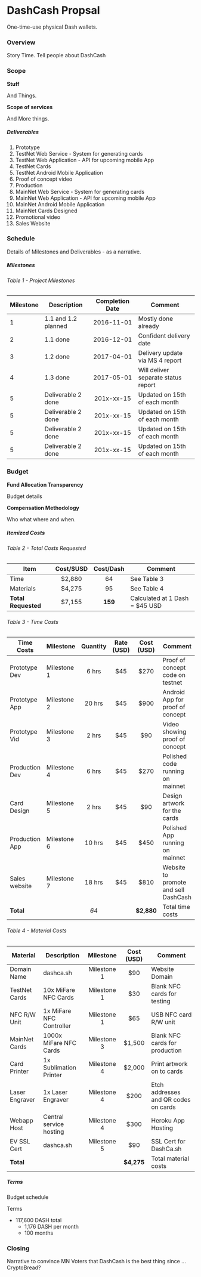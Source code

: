 # DashCash Propsal

One-time-use physical Dash wallets.

### Overview

Story Time. Tell people about DashCash

### Scope

**Stuff**

And Things.

**Scope of services**

And More things.

##### Deliverables

1. Prototype
 1. TestNet Web Service - System for generating cards
 2. TestNet Web Application - API for upcoming mobile App
 3. TestNet Cards 
 4. TestNet Android Mobile Application
 5. Proof of concept video
2. Production
 1. MainNet Web Service - System for generating cards
 2. MainNet Web Application - API for upcoming mobile App
 3. MainNet Android Mobile Application
 4. MainNet Cards Designed
 5. Promotional video
3. Sales Website
 
### Schedule

Details of Milestones and Deliverables - as a narrative.


##### Milestones

###### Table 1 - Project Milestones
| Milestone   |              Description      | Completion Date |               Comment               |
|-------------|-------------------------------|:---------------:|-------------------------------------|
| 1           | 1.1 and 1.2 planned           |    2016-11-01   | Mostly done already                 |
| 2           | 1.1 done                      |    2016-12-01   | Confident delivery date             |
| 3           | 1.2 done                      |    2017-04-01   | Delivery update via MS 4 report     |
| 4           | 1.3 done                      |    2017-05-01   | Will deliver separate status report |
| 5           | Deliverable 2 done            |    201x-xx-15   | Updated on 15th of each month       |
| 5           | Deliverable 2 done            |    201x-xx-15   | Updated on 15th of each month       |
| 5           | Deliverable 2 done            |    201x-xx-15   | Updated on 15th of each month       |
| 5           | Deliverable 2 done            |    201x-xx-15   | Updated on 15th of each month       |

### Budget

**Fund Allocation Transparency**

Budget details

**Compensation Methodology**

Who what where and when.

##### Itemized Costs

###### Table 2 - Total Costs Requested
|         Item        | Cost/$USD | Cost/Dash |                       Comment                      |
|---------------------|:---------:|:---------:|----------------------------------------------------|
| Time                |   $2,880  |     64    | See Table 3                                        |
| Materials           |   $4,275  |     95    | See Table 4                                        |
| **Total Requested** |   $7,155  |  **159**  | Calculated at 1 Dash = $45 USD                     |

###### Table 3 - Time Costs
| Time Costs     | Milestone         | Quantity |  Rate (USD)  | Cost (USD) | Comment                              |
|----------------|-------------------|:--------:|:------------:|:----------:|--------------------------------------|
| Prototype Dev  | Milestone 1       |   6 hrs  |      $45     |    $270    | Proof of concept code on testnet     |
| Prototype App  | Milestone 2       |  20 hrs  |      $45     |    $900    | Android App for proof of concept     |
| Prototype Vid  | Milestone 3       |   2 hrs  |      $45     |     $90    | Video showing proof of concept       |
| Production Dev | Milestone 4       |   6 hrs  |      $45     |    $270    | Polished code running on mainnet     |
| Card Design    | Milestone 5       |   2 hrs  |      $45     |     $90    | Design artwork for the cards         |
| Production App | Milestone 6       |  10 hrs  |      $45     |    $450    | Polished App running on mainnet      |
| Sales website  | Milestone 7       |  18 hrs  |      $45     |    $810    | Website to promote and sell DashCash |
| **Total**      |                   |   *64*   |              | **$2,880** | Total time costs                     |

###### Table 4 - Material Costs
| Material       |      Description          |  Milestone    | Cost (USD)  |          Comment                     |
|----------------|---------------------------|:-------------:|:-----------:|--------------------------------------|
| Domain Name    | dashca.sh                 | Milestone 1   |      $90    | Website Domain                       |
| TestNet Cards  | 10x MiFare NFC Cards      | Milestone 1   |      $30    | Blank NFC cards for testing          |
| NFC R/W Unit   | 1x MiFare NFC Controller  | Milestone 1   |      $65    | USB NFC card R/W unit                |
| MainNet Cards  | 1000x MiFare NFC Cards    | Milestone 3   |    $1,500   | Blank NFC cards for production       |
| Card Printer   | 1x Sublimation Printer    | Milestone 4   |    $2,000   | Print artwork on to cards            |
| Laser Engraver | 1x Laser Engraver         | Milestone 4   |     $200    | Etch addresses and QR codes on cards |
| Webapp Host    | Central service hosting   | Milestone 4   |     $300    | Heroku App Hosting                   |
| EV SSL Cert    | dashca.sh                 | Milestone 5   |      $90    | SSL Cert for DashCa.sh               |
| **Total**      |                           |               |  **$4,275** | Total material costs                 |

##### Terms

Budget schedule

Terms
* 117,600 DASH total
  * 1,176 DASH per month
  * 100 months

### Closing

Narrative to convince MN Voters that DashCash is the best thing since ... CryptoBread?
